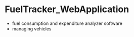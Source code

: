 # FuelTracker_WebApplication
* fuel consumption and expenditure analyzer software
* managing vehicles
